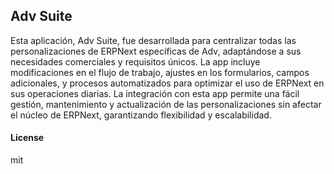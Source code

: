 ## Adv Suite

Esta aplicación, Adv Suite, fue desarrollada para centralizar todas las personalizaciones de ERPNext específicas de Adv, adaptándose a sus necesidades comerciales y requisitos únicos. La app incluye modificaciones en el flujo de trabajo, ajustes en los formularios, campos adicionales, y procesos automatizados para optimizar el uso de ERPNext en sus operaciones diarias. La integración con esta app permite una fácil gestión, mantenimiento y actualización de las personalizaciones sin afectar el núcleo de ERPNext, garantizando flexibilidad y escalabilidad.

#### License

mit